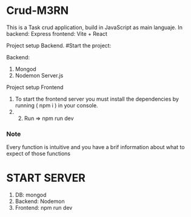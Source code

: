 # Crud-M3RN

This is a Task crud application, build in JavaScript as main languaje. 
In backend: Express 
frontend: Vite + React

Project setup Backend.  #Start the project:

Backend:
1. Mongod
2. Nodemon Server.js

Project setup Frontend

1. To start the frontend server you must install the dependencies by running (  npm i ) in your console.
2. 2. Run =>   npm run dev
 

### Note ##

Every function is intuitive and you have a brif information about what to expect of those functions


# START SERVER
1. DB: mongod
2. Backend: Nodemon
3. Frontend: npm run dev
